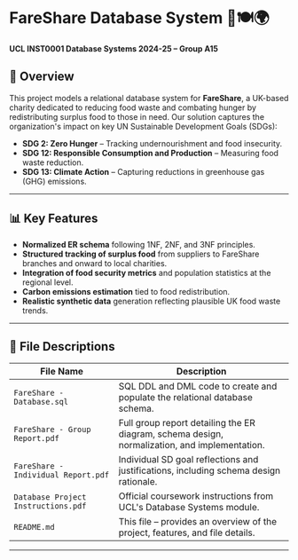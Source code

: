 # FareShare Database System 🚛🍽️🌍

**UCL INST0001 Database Systems 2024-25 – Group A15**

## 🌟 Overview

This project models a relational database system for **FareShare**, a UK-based charity dedicated to reducing food waste and combating hunger by redistributing surplus food to those in need. Our solution captures the organization's impact on key UN Sustainable Development Goals (SDGs):

- **SDG 2: Zero Hunger** – Tracking undernourishment and food insecurity.
- **SDG 12: Responsible Consumption and Production** – Measuring food waste reduction.
- **SDG 13: Climate Action** – Capturing reductions in greenhouse gas (GHG) emissions.

---

## 📊 Key Features

- **Normalized ER schema** following 1NF, 2NF, and 3NF principles.
- **Structured tracking of surplus food** from suppliers to FareShare branches and onward to local charities.
- **Integration of food security metrics** and population statistics at the regional level.
- **Carbon emissions estimation** tied to food redistribution.
- **Realistic synthetic data** generation reflecting plausible UK food waste trends.

---

## 📂 File Descriptions

| File Name                          | Description                                                                 |
|-----------------------------------|-----------------------------------------------------------------------------|
| `FareShare - Database.sql`        | SQL DDL and DML code to create and populate the relational database schema.|
| `FareShare - Group Report.pdf`    | Full group report detailing the ER diagram, schema design, normalization, and implementation. |
| `FareShare - Individual Report.pdf`| Individual SD goal reflections and justifications, including schema design rationale. |
| `Database Project Instructions.pdf`| Official coursework instructions from UCL's Database Systems module.        |
| `README.md`                       | This file – provides an overview of the project, features, and file details.|

---
